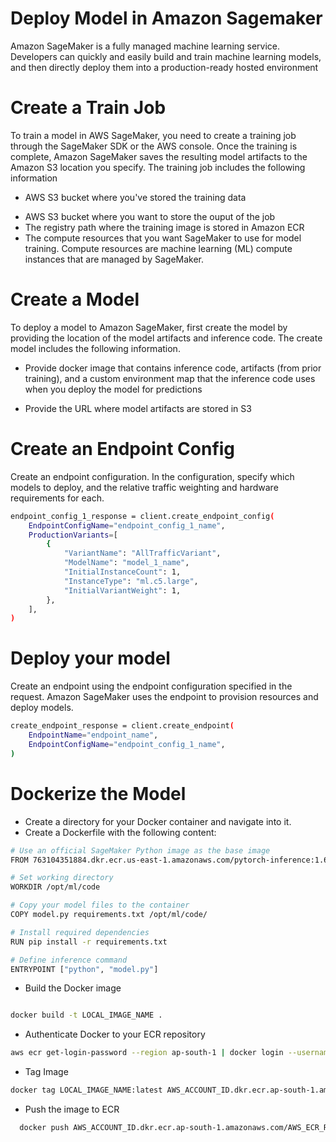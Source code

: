 # Deploy Model in Amazon Sagemaker

Amazon SageMaker is a fully managed machine learning service. Developers can quickly and easily build and train machine learning models, and then directly deploy them into a production-ready hosted environment

# Create a Train Job

To train a model in AWS SageMaker, you need to create a training job through the SageMaker SDK or the AWS console. Once the training is complete, Amazon SageMaker saves the resulting model artifacts to the Amazon S3 location you specify. The training job includes the following information

- AWS S3 bucket where you've stored the training data

* AWS S3 bucket where you want to store the ouput of the job
* The registry path where the training image is stored in Amazon ECR
* The compute resources that you want SageMaker to use for model training. Compute resources are machine learning (ML) compute instances that are managed by SageMaker.

# Create a Model

To deploy a model to Amazon SageMaker, first create the model by providing the location of the model artifacts and inference code. The create model includes the following information.

- Provide docker image that contains inference code, artifacts (from prior training), and a custom environment map that the inference code uses when you deploy the model for predictions

* Provide the URL where model artifacts are stored in S3

# Create an Endpoint Config

Create an endpoint configuration. In the configuration, specify which models to deploy, and the relative traffic weighting and hardware requirements for each.

```bash
endpoint_config_1_response = client.create_endpoint_config(
    EndpointConfigName="endpoint_config_1_name",
    ProductionVariants=[
        {
            "VariantName": "AllTrafficVariant",
            "ModelName": "model_1_name",
            "InitialInstanceCount": 1,
            "InstanceType": "ml.c5.large",
            "InitialVariantWeight": 1,
        },
    ],
)
```

# Deploy your model

Create an endpoint using the endpoint configuration specified in the request. Amazon SageMaker uses the endpoint to provision resources and deploy models.

```bash
create_endpoint_response = client.create_endpoint(
    EndpointName="endpoint_name",
    EndpointConfigName="endpoint_config_1_name",
)
```

# Dockerize the Model

- Create a directory for your Docker container and navigate into it.
- Create a Dockerfile with the following content:

```bash
# Use an official SageMaker Python image as the base image
FROM 763104351884.dkr.ecr.us-east-1.amazonaws.com/pytorch-inference:1.6.0-cpu-py3

# Set working directory
WORKDIR /opt/ml/code

# Copy your model files to the container
COPY model.py requirements.txt /opt/ml/code/

# Install required dependencies
RUN pip install -r requirements.txt

# Define inference command
ENTRYPOINT ["python", "model.py"]
```

- Build the Docker image

```bash

docker build -t LOCAL_IMAGE_NAME .
```

- Authenticate Docker to your ECR repository

```bash
aws ecr get-login-password --region ap-south-1 | docker login --username AWS --password-stdin AWS_ACCOUNT_ID.dkr.ecr.ap-south-1.amazonaws.com
```

- Tag Image

```bash
docker tag LOCAL_IMAGE_NAME:latest AWS_ACCOUNT_ID.dkr.ecr.ap-south-1.amazonaws.com/AWS_ECR_REGISTORY_NAME:latest
```

- Push the image to ECR

```bash
  docker push AWS_ACCOUNT_ID.dkr.ecr.ap-south-1.amazonaws.com/AWS_ECR_REGISTORY_NAME:latest
```
